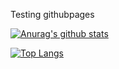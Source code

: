 Testing githubpages

[![Anurag's github stats](https://github-readme-stats.vercel.app/api?username=davion&show_icons=true&theme=merko)](https://github.com/Davion)

[![Top Langs](https://github-readme-stats.vercel.app/api/top-langs/?username=davion&layout=compact&theme=merko)](https://github.com/Davion)
